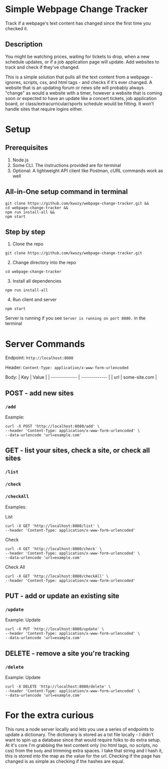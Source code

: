 # Simple Webpage Change Tracker
Track if a webpage's text content has changed since the first time you checked it.

## Description
You might be watching prices, waiting for tickets to drop, when a new schedule updates, or if a job application page will update.
Add websites to track and check if they've changed.

This is a simple solution that pulls all the text content from a webpage - ignores, scripts, css, and html tags - and checks if it's ever changed. A website that is an updating forum or news site will probably always "change" as would a website with a timer, however a website that is coming soon or expected to have an update like a concert tickets, job application board, or class/extracurricular/sports schedule would be fitting. It won't handle sites that require logins either.

# Setup

## Prerequisites
1. Node.js
2. Some CLI. The instructions provided are for terminal
3. Optional: A lightweight API client like Postman, cURL commands work as well

## All-in-One setup command in terminal
```
git clone https://github.com/kwuzy/webpage-change-tracker.git &&
cd webpage-change-tracker &&
npm run install-all &&
npm start
```
## Step by step
1. Clone the repo
```
git clone https://github.com/kwuzy/webpage-change-tracker.git
```
2. Change directory into the repo
```
cd webpage-change-tracker
```
3. Install all dependencies
```
npm run install-all
```
4. Run client and server
```
npm start
```

Server is running if you see `Server is running on port 8080.` in the terminal

# Server Commands
Endpoint: `http://localhost:8080`

Header: `Content-Type: application/x-www-form-urlencoded`

Body:
| Key  | Value |
| ------------- | ------------- |
| url  | some-site.com  |
## POST - add new sites
### `/add`

Example:
```
curl -X POST 'http://localhost:8080/add' \
--header 'Content-Type: application/x-www-form-urlencoded' \
--data-urlencode 'url=example.com'
```

## GET - list your sites, check a site, or check all sites
### `/list`
### `/check`
### `/checkAll`

Examples:

List
```
curl -X GET 'http://localhost:8080/list' \
--header 'Content-Type: application/x-www-form-urlencoded'
```
Check
```
curl -X GET 'http://localhost:8080/check' \
--header 'Content-Type: application/x-www-form-urlencoded' \
--data-urlencode 'url=example.com'
```
Check All
```
curl -X GET 'http://localhost:8080/checkAll' \
--header 'Content-Type: application/x-www-form-urlencoded'
```

## PUT - add or update an existing site
### `/update`

Example:
Update
```
curl -X PUT 'http://localhost:8080/update' \
--header 'Content-Type: application/x-www-form-urlencoded' \
--data-urlencode 'url=example.com'
```

## DELETE - remove a site you're tracking
### `/delete`

Example:
Update
```
curl -X DELETE 'http://localhost:8080/delete' \
--header 'Content-Type: application/x-www-form-urlencoded' \
--data-urlencode 'url=example.com'
```

# For the extra curious
This runs a node server locally and lets you use a series of endpoints to update a dictionary. The dictionary is stored as a txt file locally - I didn't want to spin up a database since that would require folks to do extra setup. At it's core I'm grabbing the text content only (no html tags, no scripts, no css) from the `body` and trimming extra spaces. I take that string and I hash it, this is stored into the map as the value for the url. Checking if the page has changed is as simple as checking if the hashes are equal.
